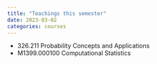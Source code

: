 ```yaml
---
title: "Teachings this semester"
date: 2023-03-02 
categories: courses
---
```


* 326.211 Probability Concepts and Applications
* M1399.000100 Computational Statistics

